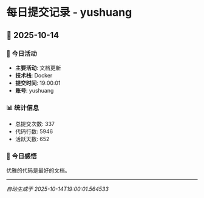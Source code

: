 # 每日提交记录 - yushuang

## 📅 2025-10-14

### 🎯 今日活动
- **主要活动**: 文档更新
- **技术栈**: Docker
- **提交时间**: 19:00:01
- **账号**: yushuang

### 📊 统计信息
- 总提交次数: 337
- 代码行数: 5946
- 活跃天数: 652

### 💭 今日感悟
优雅的代码是最好的文档。

---
*自动生成于 2025-10-14T19:00:01.564533*
